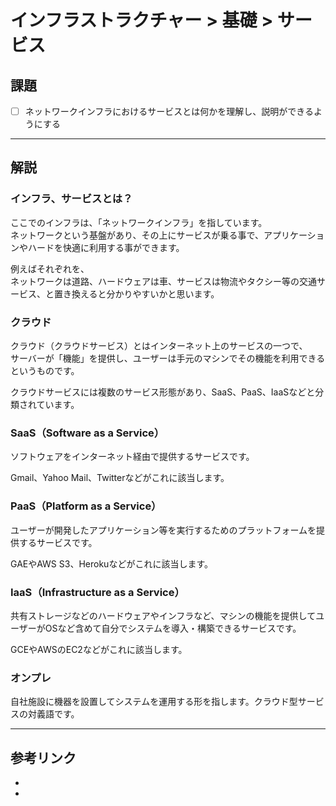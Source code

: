 # インフラストラクチャー > 基礎 > サービス

## 課題

- [ ] ネットワークインフラにおけるサービスとは何かを理解し、説明ができるようにする

---

## 解説

### インフラ、サービスとは？

ここでのインフラは、「ネットワークインフラ」を指しています。  
ネットワークという基盤があり、その上にサービスが乗る事で、アプリケーションやハードを快適に利用する事ができます。

例えばそれぞれを、  
ネットワークは道路、ハードウェアは車、サービスは物流やタクシー等の交通サービス、と置き換えると分かりやすいかと思います。

<a name="infra_cloud"></a>
### クラウド

クラウド（クラウドサービス）とはインターネット上のサービスの一つで、  
サーバーが「機能」を提供し、ユーザーは手元のマシンでその機能を利用できるというものです。

クラウドサービスには複数のサービス形態があり、SaaS、PaaS、IaaSなどと分類されています。

<a name="infra_saas"></a>
### SaaS（Software as a Service）

ソフトウェアをインターネット経由で提供するサービスです。

Gmail、Yahoo Mail、Twitterなどがこれに該当します。

<a name="infra_paas"></a>
### PaaS（Platform as a Service）

ユーザーが開発したアプリケーション等を実行するためのプラットフォームを提供するサービスです。

GAEやAWS S3、Herokuなどがこれに該当します。

<a name="infra_iaas"></a>
### IaaS（Infrastructure as a Service）

共有ストレージなどのハードウェアやインフラなど、マシンの機能を提供してユーザーがOSなど含めて自分でシステムを導入・構築できるサービスです。

GCEやAWSのEC2などがこれに該当します。

<a name="infra_onpre"></a>
### オンプレ

自社施設に機器を設置してシステムを運用する形を指します。クラウド型サービスの対義語です。

---

## 参考リンク

- [](https://boxil.jp/others/a612#612-1)
- [](https://www.cloud-ace.jp/report/detail01/)